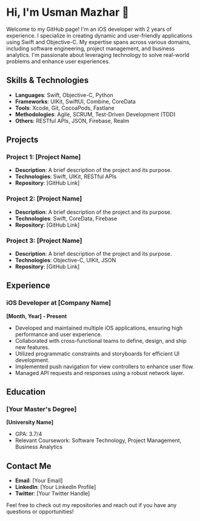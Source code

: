# Hi, I'm Usman Mazhar 👋

Welcome to my GitHub page! I'm an iOS developer with 2 years of experience. I specialize in creating dynamic and user-friendly applications using Swift and Objective-C. My expertise spans across various domains, including software engineering, project management, and business analytics. I'm passionate about leveraging technology to solve real-world problems and enhance user experiences.

## Skills & Technologies

- **Languages**: Swift, Objective-C, Python
- **Frameworks**: UIKit, SwiftUI, Combine, CoreData
- **Tools**: Xcode, Git, CocoaPods, Fastlane
- **Methodologies**: Agile, SCRUM, Test-Driven Development (TDD)
- **Others**: RESTful APIs, JSON, Firebase, Realm

## Projects

### Project 1: [Project Name]
- **Description**: A brief description of the project and its purpose.
- **Technologies**: Swift, UIKit, RESTful APIs
- **Repository**: [GitHub Link]

### Project 2: [Project Name]
- **Description**: A brief description of the project and its purpose.
- **Technologies**: Swift, CoreData, Firebase
- **Repository**: [GitHub Link]

### Project 3: [Project Name]
- **Description**: A brief description of the project and its purpose.
- **Technologies**: Objective-C, UIKit, JSON
- **Repository**: [GitHub Link]

## Experience

### iOS Developer at [Company Name]
**[Month, Year] - Present**

- Developed and maintained multiple iOS applications, ensuring high performance and user experience.
- Collaborated with cross-functional teams to define, design, and ship new features.
- Utilized programmatic constraints and storyboards for efficient UI development.
- Implemented push navigation for view controllers to enhance user flow.
- Managed API requests and responses using a robust network layer.

## Education

### [Your Master's Degree]
**[University Name]**
- GPA: 3.7/4
- Relevant Coursework: Software Technology, Project Management, Business Analytics

## Contact Me

- **Email**: [Your Email]
- **LinkedIn**: [Your LinkedIn Profile]
- **Twitter**: [Your Twitter Handle]

Feel free to check out my repositories and reach out if you have any questions or opportunities!
